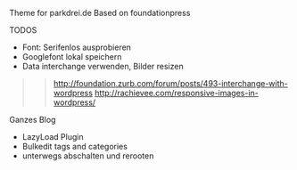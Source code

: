 Theme for parkdrei.de
Based on foundationpress


TODOS
- Font: Serifenlos ausprobieren
- Googlefont lokal speichern
- Data interchange verwenden, Bilder resizen
>> http://foundation.zurb.com/forum/posts/493-interchange-with-wordpress
>> http://rachievee.com/responsive-images-in-wordpress/

Ganzes Blog
- LazyLoad Plugin
- Bulkedit tags and categories
- unterwegs abschalten und rerooten
